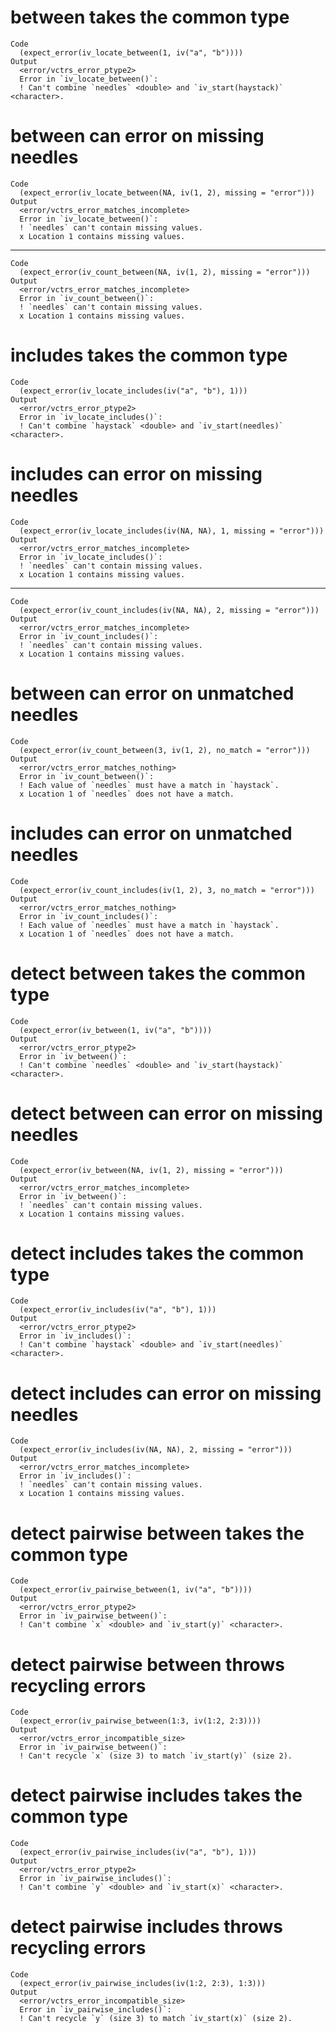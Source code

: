 # between takes the common type

    Code
      (expect_error(iv_locate_between(1, iv("a", "b"))))
    Output
      <error/vctrs_error_ptype2>
      Error in `iv_locate_between()`:
      ! Can't combine `needles` <double> and `iv_start(haystack)` <character>.

# between can error on missing needles

    Code
      (expect_error(iv_locate_between(NA, iv(1, 2), missing = "error")))
    Output
      <error/vctrs_error_matches_incomplete>
      Error in `iv_locate_between()`:
      ! `needles` can't contain missing values.
      x Location 1 contains missing values.

---

    Code
      (expect_error(iv_count_between(NA, iv(1, 2), missing = "error")))
    Output
      <error/vctrs_error_matches_incomplete>
      Error in `iv_count_between()`:
      ! `needles` can't contain missing values.
      x Location 1 contains missing values.

# includes takes the common type

    Code
      (expect_error(iv_locate_includes(iv("a", "b"), 1)))
    Output
      <error/vctrs_error_ptype2>
      Error in `iv_locate_includes()`:
      ! Can't combine `haystack` <double> and `iv_start(needles)` <character>.

# includes can error on missing needles

    Code
      (expect_error(iv_locate_includes(iv(NA, NA), 1, missing = "error")))
    Output
      <error/vctrs_error_matches_incomplete>
      Error in `iv_locate_includes()`:
      ! `needles` can't contain missing values.
      x Location 1 contains missing values.

---

    Code
      (expect_error(iv_count_includes(iv(NA, NA), 2, missing = "error")))
    Output
      <error/vctrs_error_matches_incomplete>
      Error in `iv_count_includes()`:
      ! `needles` can't contain missing values.
      x Location 1 contains missing values.

# between can error on unmatched needles

    Code
      (expect_error(iv_count_between(3, iv(1, 2), no_match = "error")))
    Output
      <error/vctrs_error_matches_nothing>
      Error in `iv_count_between()`:
      ! Each value of `needles` must have a match in `haystack`.
      x Location 1 of `needles` does not have a match.

# includes can error on unmatched needles

    Code
      (expect_error(iv_count_includes(iv(1, 2), 3, no_match = "error")))
    Output
      <error/vctrs_error_matches_nothing>
      Error in `iv_count_includes()`:
      ! Each value of `needles` must have a match in `haystack`.
      x Location 1 of `needles` does not have a match.

# detect between takes the common type

    Code
      (expect_error(iv_between(1, iv("a", "b"))))
    Output
      <error/vctrs_error_ptype2>
      Error in `iv_between()`:
      ! Can't combine `needles` <double> and `iv_start(haystack)` <character>.

# detect between can error on missing needles

    Code
      (expect_error(iv_between(NA, iv(1, 2), missing = "error")))
    Output
      <error/vctrs_error_matches_incomplete>
      Error in `iv_between()`:
      ! `needles` can't contain missing values.
      x Location 1 contains missing values.

# detect includes takes the common type

    Code
      (expect_error(iv_includes(iv("a", "b"), 1)))
    Output
      <error/vctrs_error_ptype2>
      Error in `iv_includes()`:
      ! Can't combine `haystack` <double> and `iv_start(needles)` <character>.

# detect includes can error on missing needles

    Code
      (expect_error(iv_includes(iv(NA, NA), 2, missing = "error")))
    Output
      <error/vctrs_error_matches_incomplete>
      Error in `iv_includes()`:
      ! `needles` can't contain missing values.
      x Location 1 contains missing values.

# detect pairwise between takes the common type

    Code
      (expect_error(iv_pairwise_between(1, iv("a", "b"))))
    Output
      <error/vctrs_error_ptype2>
      Error in `iv_pairwise_between()`:
      ! Can't combine `x` <double> and `iv_start(y)` <character>.

# detect pairwise between throws recycling errors

    Code
      (expect_error(iv_pairwise_between(1:3, iv(1:2, 2:3))))
    Output
      <error/vctrs_error_incompatible_size>
      Error in `iv_pairwise_between()`:
      ! Can't recycle `x` (size 3) to match `iv_start(y)` (size 2).

# detect pairwise includes takes the common type

    Code
      (expect_error(iv_pairwise_includes(iv("a", "b"), 1)))
    Output
      <error/vctrs_error_ptype2>
      Error in `iv_pairwise_includes()`:
      ! Can't combine `y` <double> and `iv_start(x)` <character>.

# detect pairwise includes throws recycling errors

    Code
      (expect_error(iv_pairwise_includes(iv(1:2, 2:3), 1:3)))
    Output
      <error/vctrs_error_incompatible_size>
      Error in `iv_pairwise_includes()`:
      ! Can't recycle `y` (size 3) to match `iv_start(x)` (size 2).


